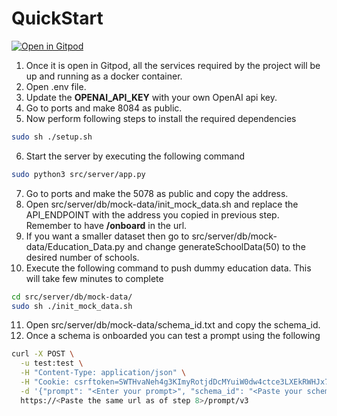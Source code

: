# QuickStart
[![Open in Gitpod](https://gitpod.io/button/open-in-gitpod.svg)](https://gitpod.io/#https://github.com/ChakshuGautam/Text2SQL)

1. Once it is open in Gitpod, all the services required by the project will be up and running as a docker container.
2. Open .env file.
3. Update the **OPENAI_API_KEY** with your own OpenAI api key.
4. Go to ports and make 8084 as public.
5. Now perform following steps to install the required dependencies
```bash
sudo sh ./setup.sh
```
6. Start the server by executing the following command
```bash
sudo python3 src/server/app.py
```
7. Go to ports and make the 5078 as public and copy the address.
8. Open src/server/db/mock-data/init_mock_data.sh and replace the API_ENDPOINT with the address you copied in previous step. Remember to have **/onboard** in the url.
9. If you want a smaller dataset then go to src/server/db/mock-data/Education_Data.py and change generateSchoolData(50) to the desired number of schools.
10. Execute the following command to push dummy education data. This will take few minutes to complete
```bash
cd src/server/db/mock-data/
sudo sh ./init_mock_data.sh
```
11. Open src/server/db/mock-data/schema_id.txt and copy the schema_id.
12. Once a schema is onboarded you can test a prompt using the following 
```bash
curl -X POST \
  -u test:test \
  -H "Content-Type: application/json" \
  -H "Cookie: csrftoken=SWTHvaNeh4g3KImyRotjdDcMYuiW0dw4ctce3LXEkRWHJx71t7nKMLCk70wSdSSB" \
  -d '{"prompt": "<Enter your prompt>", "schema_id": "<Paste your schema id>"}' \
  https://<Paste the same url as of step 8>/prompt/v3
```
